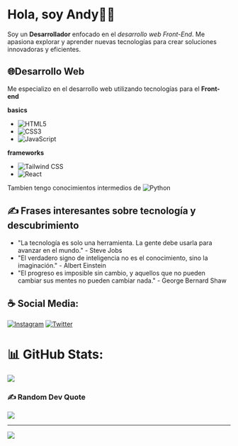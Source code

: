 # Hola, soy Andy🧑🏻
Soy un **Desarrollador** enfocado en el *desarrollo web Front-End*. Me apasiona explorar y aprender nuevas tecnologías para crear soluciones innovadoras y eficientes.

## 🌐Desarrollo Web
Me especializo en el desarrollo web utilizando tecnologías para el **Front-end**

**basics**
- ![HTML5](https://img.shields.io/badge/html5-F13300.svg?style=for-the-badge&logo=html5&logoColor=white)
- ![CSS3](https://img.shields.io/badge/css3-0022aa.svg?style=for-the-badge&logo=css3&logoColor=white)
- ![JavaScript](https://img.shields.io/badge/javascript-%23323330.svg?style=for-the-badge&logo=javascript&logoColor=%23F7DF1E)

**frameworks**
- ![Tailwind CSS](https://img.shields.io/badge/TailwindCSS-eeeeff.svg?style=for-the-badge&logo=tailwindcss&logoColor=00aaff)
- ![React](https://img.shields.io/badge/react-000533.svg?style=for-the-badge&logo=react&logoColor=1BCAE9)

Tambien tengo conocimientos intermedios de ![Python](https://img.shields.io/badge/python-2270Aa?style=for-the-badge&logo=python&logoColor=ffdd54) 

## ✍️ Frases interesantes sobre tecnología y descubrimiento

- "La tecnología es solo una herramienta. La gente debe usarla para avanzar en el mundo." - Steve Jobs
- "El verdadero signo de inteligencia no es el conocimiento, sino la imaginación." - Albert Einstein
- "El progreso es imposible sin cambio, y aquellos que no pueden cambiar sus mentes no pueden cambiar nada." - George Bernard Shaw


##  ☕ Social Media:
[![Instagram](https://img.shields.io/badge/Instagram-%23E4405F.svg?logo=Instagram&logoColor=white)](https://instagram.com/andev_code) [![Twitter](https://img.shields.io/badge/Twitter-%231DA1F2.svg?logo=Twitter&logoColor=white)](https://twitter.com/andev_code) 

# 📊 GitHub Stats:
![](https://github-readme-stats.vercel.app/api/top-langs/?username=andev-code&theme=dark&hide_border=false&include_all_commits=false&count_private=false&layout=compact)

### ✍️ Random Dev Quote
![](https://quotes-github-readme.vercel.app/api?type=vetical&theme=radical)

---
[![](https://visitcount.itsvg.in/api?id=4nd1-dev&icon=5&color=6)](https://visitcount.itsvg.in)
